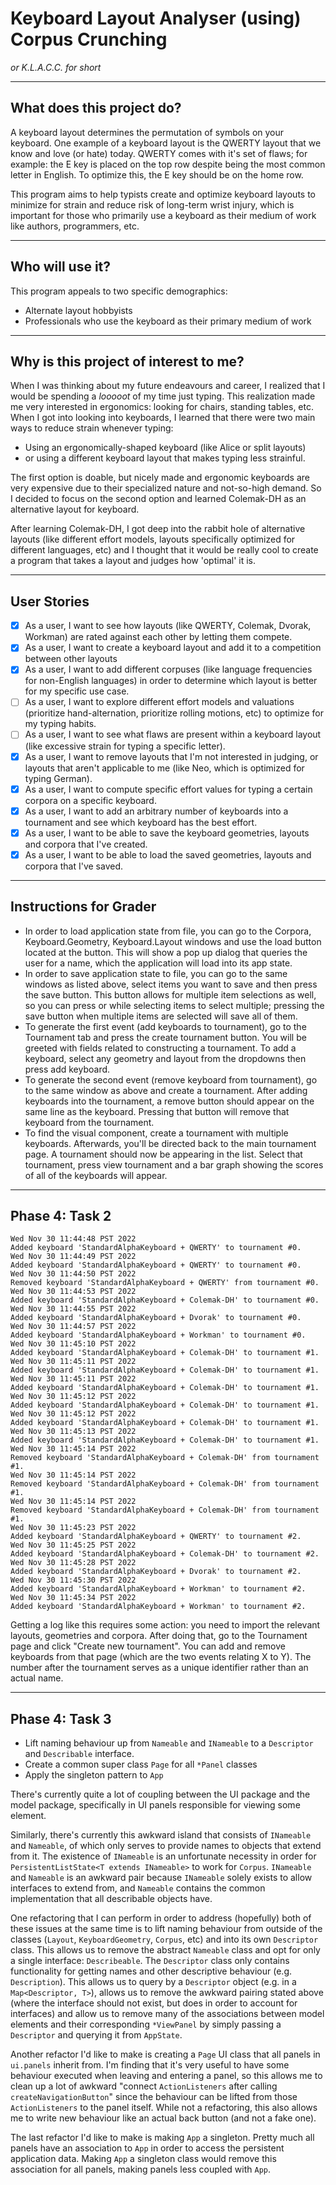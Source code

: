 # Keyboard Layout Analyser (using) Corpus Crunching
*or K.L.A.C.C. for short*

---
## What does this project do?
A keyboard layout determines the permutation of symbols on your keyboard.
One example of a keyboard layout is the QWERTY layout that we know and love
(or hate) today. QWERTY comes with it's set of flaws; for example: the E key
is placed on the top row despite being the most common letter in English.
To optimize this, the E key should be on the home row.

This program aims to help typists create and optimize keyboard layouts
to minimize for strain and reduce risk of long-term wrist injury, which
is important for those who primarily use a keyboard as their medium of 
work like authors, programmers, etc.

---
## Who will use it?
This program appeals to two specific demographics:
* Alternate layout hobbyists
* Professionals who use the keyboard as their primary medium of work

---
## Why is this project of interest to me?
When I was thinking about my future endeavours and career, I realized
that I would be spending a *looooot* of my time just typing. This
realization made me very interested in ergonomics: looking for chairs,
standing tables, etc. When I got into looking into keyboards, I learned
that there were two main ways to reduce strain whenever typing:

* Using an ergonomically-shaped keyboard (like Alice or split layouts)
* or using a different keyboard layout that makes typing less strainful.

The first option is doable, but nicely made and ergonomic keyboards are
very expensive due to their specialized nature and not-so-high demand.
So I decided to focus on the second option and learned Colemak-DH as
an alternative layout for keyboard. 

After learning Colemak-DH, I got deep into the rabbit hole of alternative
layouts (like different effort models, layouts specifically optimized
for different languages, etc) and I thought that it would be really cool
to create a program that takes a layout and judges how 'optimal' it is.

---
## User Stories

* [X] As a user, I want to see how layouts (like QWERTY,
  Colemak, Dvorak, Workman) are rated against each other by letting them compete.
* [X] As a user, I want to create a keyboard layout and add it to a competition
between other layouts
* [X] As a user, I want to add different corpuses (like language frequencies
for non-English languages) in order to determine which layout is better
for my specific use case.
* [ ] As a user, I want to explore different effort models and valuations
(prioritize hand-alternation, prioritize rolling motions, etc) to
optimize for my typing habits.
* [ ] As a user, I want to see what flaws are present within a keyboard
layout (like excessive strain for typing a specific letter).
* [X] As a user, I want to remove layouts that I'm not interested in
judging, or layouts that aren't applicable to me (like Neo, which is
optimized for typing German).
* [X] As a user, I want to compute specific effort values for typing a certain
corpora on a specific keyboard.
* [X] As a user, I want to add an arbitrary number of keyboards into a tournament
and see which keyboard has the best effort.
* [X] As a user, I want to be able to save the keyboard geometries, layouts and
corpora that I've created.
* [X] As a user, I want to be able to load the saved geometries, layouts and
corpora that I've saved.

---

## Instructions for Grader
* In order to load application state from file, you can go to the Corpora, 
Keyboard.Geometry, Keyboard.Layout windows and use the load button located
at the button. This will show a pop up dialog that queries the user for 
a name, which the application will load into its app state.
* In order to save application state to file, you can go to the same windows
as listed above, select items you want to save and then press the save button.
This button allows for multiple item selections as well, so you can press
<Ctrl> or <Shift> while selecting items to select multiple; pressing the save
button when multiple items are selected will save all of them.
* To generate the first event (add keyboards to tournament), go to the 
Tournament tab and press the create tournament button. You will be greeted
with fields related to constructing a tournament. To add a keyboard, select
any geometry and layout from the dropdowns then press add keyboard.
* To generate the second event (remove keyboard from tournament), go to
the same window as above and create a tournament. After adding keyboards
into the tournament, a remove button should appear on the same line as
the keyboard. Pressing that button will remove that keyboard from the
tournament.
* To find the visual component, create a tournament with multiple keyboards.
Afterwards, you'll be directed back to the main tournament page. A tournament
should now be appearing in the list. Select that tournament, press view
tournament and a bar graph showing the scores of all of the keyboards will
appear.

---

## Phase 4: Task 2
```
Wed Nov 30 11:44:48 PST 2022
Added keyboard 'StandardAlphaKeyboard + QWERTY' to tournament #0.
Wed Nov 30 11:44:49 PST 2022
Added keyboard 'StandardAlphaKeyboard + QWERTY' to tournament #0.
Wed Nov 30 11:44:50 PST 2022
Removed keyboard 'StandardAlphaKeyboard + QWERTY' from tournament #0.
Wed Nov 30 11:44:53 PST 2022
Added keyboard 'StandardAlphaKeyboard + Colemak-DH' to tournament #0.
Wed Nov 30 11:44:55 PST 2022
Added keyboard 'StandardAlphaKeyboard + Dvorak' to tournament #0.
Wed Nov 30 11:44:57 PST 2022
Added keyboard 'StandardAlphaKeyboard + Workman' to tournament #0.
Wed Nov 30 11:45:10 PST 2022
Added keyboard 'StandardAlphaKeyboard + Colemak-DH' to tournament #1.
Wed Nov 30 11:45:11 PST 2022
Added keyboard 'StandardAlphaKeyboard + Colemak-DH' to tournament #1.
Wed Nov 30 11:45:11 PST 2022
Added keyboard 'StandardAlphaKeyboard + Colemak-DH' to tournament #1.
Wed Nov 30 11:45:12 PST 2022
Added keyboard 'StandardAlphaKeyboard + Colemak-DH' to tournament #1.
Wed Nov 30 11:45:12 PST 2022
Added keyboard 'StandardAlphaKeyboard + Colemak-DH' to tournament #1.
Wed Nov 30 11:45:13 PST 2022
Added keyboard 'StandardAlphaKeyboard + Colemak-DH' to tournament #1.
Wed Nov 30 11:45:14 PST 2022
Removed keyboard 'StandardAlphaKeyboard + Colemak-DH' from tournament #1.
Wed Nov 30 11:45:14 PST 2022
Removed keyboard 'StandardAlphaKeyboard + Colemak-DH' from tournament #1.
Wed Nov 30 11:45:14 PST 2022
Removed keyboard 'StandardAlphaKeyboard + Colemak-DH' from tournament #1.
Wed Nov 30 11:45:23 PST 2022
Added keyboard 'StandardAlphaKeyboard + QWERTY' to tournament #2.
Wed Nov 30 11:45:25 PST 2022
Added keyboard 'StandardAlphaKeyboard + Colemak-DH' to tournament #2.
Wed Nov 30 11:45:28 PST 2022
Added keyboard 'StandardAlphaKeyboard + Dvorak' to tournament #2.
Wed Nov 30 11:45:30 PST 2022
Added keyboard 'StandardAlphaKeyboard + Workman' to tournament #2.
Wed Nov 30 11:45:34 PST 2022
Added keyboard 'StandardAlphaKeyboard + Workman' to tournament #2.
```

Getting a log like this requires some action: you need to import the relevant
layouts, geometries and corpora. After doing that, go to the Tournament
page and click "Create new tournament". You can add and remove keyboards
from that page (which are the two events relating X to Y). The number
after the tournament serves as a unique identifier rather than an actual
name.

---

## Phase 4: Task 3

* Lift naming behaviour up from `Nameable` and `INameable` to a `Descriptor`
and `Describable` interface.
* Create a common super class `Page` for all `*Panel` classes
* Apply the singleton pattern to `App`

There's currently quite a lot of coupling between the UI package and the
model package, specifically in UI panels responsible for viewing some
element. 

Similarly, there's currently this awkward island that consists of 
`INameable` and `Nameable`, of which only serves to provide names
to objects that extend from it. The existence of `INameable` is 
an unfortunate necessity in order for 
`PersistentListState<T extends INameable>` to work for `Corpus`.
`INameable` and `Nameable` is an awkward pair because `INameable`
solely exists to allow interfaces to extend from, and `Nameable`
contains the common implementation that all describable objects
have.

One refactoring that I can perform in order to address (hopefully)
both of these issues at the same time is to lift naming behaviour
from outside of the classes (`Layout`, `KeyboardGeometry`, `Corpus`, etc)
and into its own `Descriptor` class. This allows us to remove the 
abstract `Nameable` class and opt for only a single interface:
`Describeable`. The `Descriptor` class only contains functionality
for getting names and other descriptive behaviour (e.g. `Description`).
This allows us to query by a `Descriptor` object 
(e.g. in a `Map<Descriptor, T>`), allows us to remove the awkward
pairing stated above (where the interface should not exist, but 
does in order to account for interfaces) and allow us to remove 
many of the associations between model elements and their corresponding
`*ViewPanel` by simply passing a `Descriptor` and querying it from 
`AppState`.

Another refactor I'd like to make is creating a `Page` UI class that
all panels in `ui.panels` inherit from. I'm finding that it's very
useful to have some behaviour executed when leaving and entering a
panel, so this allows me to clean up a lot of awkward "connect 
`ActionListeners` after calling `createNavigationButton`" since
the behaviour can be lifted from those `ActionListeners` to
the panel itself. While not a refactoring, this also allows me
to write new behaviour like an actual back button (and not a 
fake one).

The last refactor I'd like to make is making `App` a singleton.
Pretty much all panels have an association to `App` in order
to access the persistent application data. Making `App` a
singleton class would remove this association for all panels,
making panels less coupled with `App`.
